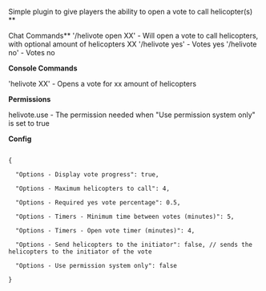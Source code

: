 Simple plugin to give players the ability to open a vote to call helicopter(s)
**

Chat Commands**
'/helivote open XX' - Will open a vote to call helicopters, with optional amount of helicopters XX
'/helivote yes' - Votes yes
'/helivote no' - Votes no

**Console Commands**

'helivote XX' - Opens a vote for xx amount of helicopters

**Permissions**

helivote.use - The permission needed when "Use permission system only" is set to true

**Config**

````

{

  "Options - Display vote progress": true,

  "Options - Maximum helicopters to call": 4,

  "Options - Required yes vote percentage": 0.5,

  "Options - Timers - Minimum time between votes (minutes)": 5,

  "Options - Timers - Open vote timer (minutes)": 4,

  "Options - Send helicopters to the initiator": false, // sends the helicopters to the initiator of the vote

  "Options - Use permission system only": false

}

 
````